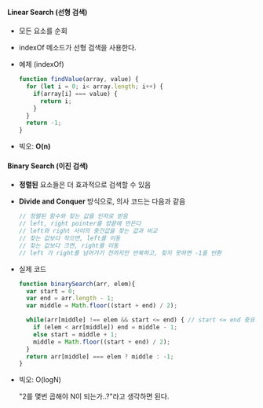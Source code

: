#### Linear Search (선형 검색)

* 모든 요소를 순회

* indexOf 메소드가 선형 검색을 사용한다.

* 예제 (indexOf)

  ```javascript
  function findValue(array, value) {
    for (let i = 0; i< array.length; i++) {
      if(array[i] === value) {
        return i;
      }
    }
    return -1;
  }
  ```



* 빅오: <strong>O(n)</strong>





#### Binary Search (이진 검색)

* **정렬된** 요소들은 더 효과적으로 검색할 수 있음

* <strong>Divide and Conquer</strong> 방식으로, 의사 코드는 다음과 같음

  ```javascript
  // 정렬된 함수와 찾는 값을 인자로 받음
  // left, right pointer를 양끝에 만든다
  // left와 right 사이의 중간값을 찾는 값과 비교
  // 찾는 값보다 작으면, left를 이동
  // 찾는 값보다 크면, right를 이동
  // left 가 right를 넘어가기 전까지만 반복하고, 찾지 못하면 -1을 반환
  ```

* 실제 코드

  ```javascript
  function binarySearch(arr, elem){
    var start = 0;
    var end = arr.length - 1;
    var middle = Math.floor((start + end) / 2);
  
    while(arr[middle] !== elem && start <= end) { // start <= end 중요
      if (elem < arr[middle]) end = middle - 1;
      else start = middle + 1;
      middle = Math.floor((start + end) / 2);
    }
    return arr[middle] === elem ? middle : -1;
  }
  ```

* 빅오: O(logN)

  "2를 몇번 곱해야 N이 되는가..?"라고 생각하면 된다.

  